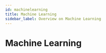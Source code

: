 ```yaml
---
id: machinelearning
title: Machine Learning
sidebar_label: Overview on Machine Learning
---
```


# Machine Learning